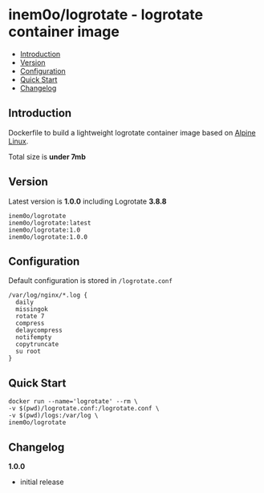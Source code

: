 # inem0o/logrotate  -  logrotate container image
- [Introduction](#introduction)
- [Version](#version)
- [Configuration](#configuration)
- [Quick Start](#quick-start)
- [Changelog](#changelog)

## Introduction

Dockerfile to build a lightweight logrotate container image based on [Alpine Linux](https://www.alpinelinux.org/about/).

Total size is **under 7mb**

## Version

Latest version is **1.0.0** including Logrotate **3.8.8**

	inem0o/logrotate
	inem0o/logrotate:latest
	inem0o/logrotate:1.0
	inem0o/logrotate:1.0.0

## Configuration

Default configuration is stored in ``/logrotate.conf`` 

	/var/log/nginx/*.log {
	  daily
	  missingok
	  rotate 7
	  compress
	  delaycompress
	  notifempty
	  copytruncate
	  su root
	}

## Quick Start

	docker run --name='logrotate' --rm \
	-v $(pwd)/logrotate.conf:/logrotate.conf \
	-v $(pwd)/logs:/var/log \
	inem0o/logrotate

## Changelog

**1.0.0**
- initial release